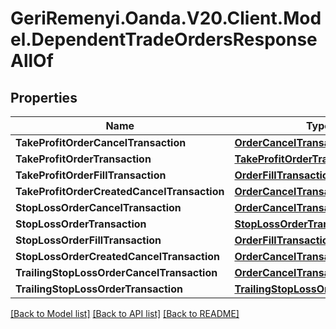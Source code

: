 # GeriRemenyi.Oanda.V20.Client.Model.DependentTradeOrdersResponseAllOf
## Properties

Name | Type | Description | Notes
------------ | ------------- | ------------- | -------------
**TakeProfitOrderCancelTransaction** | [**OrderCancelTransaction**](OrderCancelTransaction.md) |  | [optional] 
**TakeProfitOrderTransaction** | [**TakeProfitOrderTransaction**](TakeProfitOrderTransaction.md) |  | [optional] 
**TakeProfitOrderFillTransaction** | [**OrderFillTransaction**](OrderFillTransaction.md) |  | [optional] 
**TakeProfitOrderCreatedCancelTransaction** | [**OrderCancelTransaction**](OrderCancelTransaction.md) |  | [optional] 
**StopLossOrderCancelTransaction** | [**OrderCancelTransaction**](OrderCancelTransaction.md) |  | [optional] 
**StopLossOrderTransaction** | [**StopLossOrderTransaction**](StopLossOrderTransaction.md) |  | [optional] 
**StopLossOrderFillTransaction** | [**OrderFillTransaction**](OrderFillTransaction.md) |  | [optional] 
**StopLossOrderCreatedCancelTransaction** | [**OrderCancelTransaction**](OrderCancelTransaction.md) |  | [optional] 
**TrailingStopLossOrderCancelTransaction** | [**OrderCancelTransaction**](OrderCancelTransaction.md) |  | [optional] 
**TrailingStopLossOrderTransaction** | [**TrailingStopLossOrderTransaction**](TrailingStopLossOrderTransaction.md) |  | [optional] 

[[Back to Model list]](../README.md#documentation-for-models) [[Back to API list]](../README.md#documentation-for-api-endpoints) [[Back to README]](../README.md)

